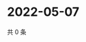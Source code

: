 # 2022-05-07

共 0 条

<!-- BEGIN WEIBO -->
<!-- 最后更新时间 Sat May 07 2022 21:24:28 GMT+0800 (China Standard Time) -->

<!-- END WEIBO -->
